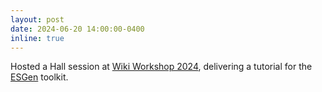 ```yaml
---
layout: post
date: 2024-06-20 14:00:00-0400
inline: true
---
```

Hosted a Hall session at [Wiki Workshop 2024](https://wikiworkshop.org/#hall), delivering a tutorial for the [ESGen](https://huggingface.co/spaces/b289zhan/ESGen) toolkit.
